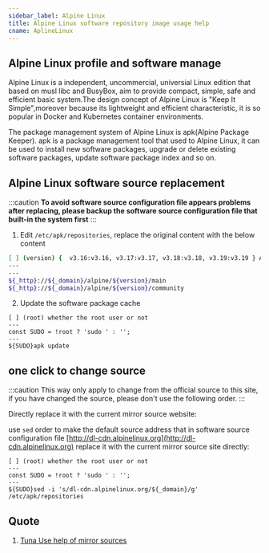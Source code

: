 ```yaml
---
sidebar_label: Alpine Linux
title: Alpine Linux software repository image usage help
cname: AplineLinux
---
```

## Alpine Linux profile and software manage
Alpine Linux is a independent, uncommercial, universial Linux edition that based on musl libc and BusyBox, aim 
to provide compact, simple, safe and efficient basic system.The design concept of Alpine Linux is "Keep It Simple",moreover because its lightweight and efficient characteristic, it is so popular in Docker and Kubernetes
container environments.

The package management system of Alpine Linux is apk(Alpine Package Keeper). apk is a package management tool that used to Alpine Linux, it can be used to install new software packages, upgrade or delete existing software packages, update software package index and so on. 


## Alpine Linux software source replacement

:::caution
**To avoid software source configuration file appears problems after replacing, please backup the software source configuration file that built-in the system first**
:::


1. Edit `/etc/apk/repositories`, replace the original content with the below content

```bash varcode
[ ] (version) {  v3.16:v3.16, v3.17:v3.17, v3.18:v3.18, v3.19:v3.19 } Alpine edition
---
---
${_http}://${_domain}/alpine/${version}/main
${_http}://${_domain}/alpine/${version}/community
```

2. Update the software package cache 

```shell varcode
[ ] (root) whether the root user or not 
---
const SUDO = !root ? 'sudo ' : '';
---
${SUDO}apk update
```

## one click to change source

:::caution
This way only apply to change from the official source to this site, if you have changed the source, please
don't use the following order.
:::

Directly replace it with the current mirror source website:

use `sed` order to make the default source address that in software source configuration file [http://dl-cdn.alpinelinux.org](http://dl-cdn.alpinelinux.org) replace it with the current mirror source site directly: 

```shell varcode
[ ] (root) whether the root user or not
---
const SUDO = !root ? 'sudo ' : '';
---
${SUDO}sed -i 's/dl-cdn.alpinelinux.org/${_domain}/g' /etc/apk/repositories
```

## Quote
1. [Tuna Use help of mirror sources](https://mirrors.tuna.tsinghua.edu.cn/help/alpine/)  
    